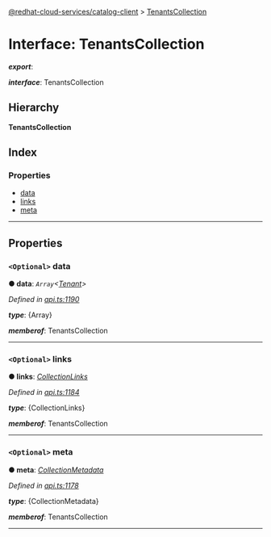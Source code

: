 [@redhat-cloud-services/catalog-client](../README.md) > [TenantsCollection](../interfaces/tenantscollection.md)

# Interface: TenantsCollection

*__export__*: 

*__interface__*: TenantsCollection

## Hierarchy

**TenantsCollection**

## Index

### Properties

* [data](tenantscollection.md#data)
* [links](tenantscollection.md#links)
* [meta](tenantscollection.md#meta)

---

## Properties

<a id="data"></a>

### `<Optional>` data

**● data**: *`Array`<[Tenant](tenant.md)>*

*Defined in [api.ts:1190](https://github.com/RedHatInsights/javascript-clients/blob/master/packages/catalog/api.ts#L1190)*

*__type__*: {Array}

*__memberof__*: TenantsCollection

___
<a id="links"></a>

### `<Optional>` links

**● links**: *[CollectionLinks](collectionlinks.md)*

*Defined in [api.ts:1184](https://github.com/RedHatInsights/javascript-clients/blob/master/packages/catalog/api.ts#L1184)*

*__type__*: {CollectionLinks}

*__memberof__*: TenantsCollection

___
<a id="meta"></a>

### `<Optional>` meta

**● meta**: *[CollectionMetadata](collectionmetadata.md)*

*Defined in [api.ts:1178](https://github.com/RedHatInsights/javascript-clients/blob/master/packages/catalog/api.ts#L1178)*

*__type__*: {CollectionMetadata}

*__memberof__*: TenantsCollection

___

